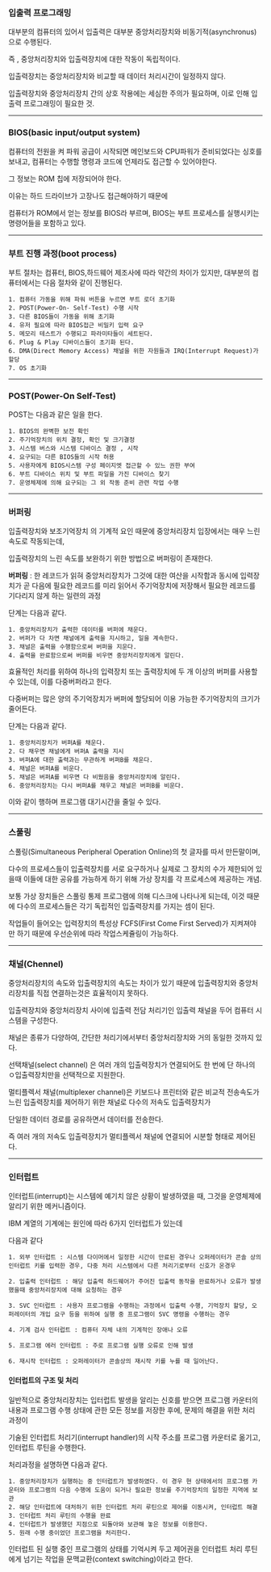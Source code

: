 ### 입출력 프로그래밍

대부분의 컴퓨터의 있어서 입출력은 대부분 중앙처리장치와 비동기적(asynchronus)으로 수행된다.

즉 , 중앙처리장치와 입출력장치에 대한 작동이 독립적이다.

입출력장치는 중앙처리장치와 비교할 때 데이터 처리시간이 일정하지 않다.

입출력장치와 중앙처리장치 간의 상호 작용에는 세심한 주의가 필요하며, 이로 인해 입출력 프로그래밍이 필요한 것.

-------------------------------------------

### BIOS(basic input/output system)

컴퓨터의 전원을 켜 파워 공급이 시작되면 메인보드와 CPU파워가 준비되었다는 싱호를 보내고, 컴퓨터는 수행할 명령과 코드에 언제라도 접근할 수 있어야한다.

그 정보는 ROM 칩에 저장되어야 한다.

이유는 하드 드라이브가 고장나도 접근해야하기 때문에

컴퓨터가 ROM에서 얻는 정보를 BIOS라 부르며, BIOS는 부트 프로세스를 실행시키는 명령어들을 포함하고 있다.

----------------------------------------------

### 부트 진행 과정(boot process)

부트 절차는 컴퓨터, BIOS,하드웨어 제조사에 따라 약간의 차이가 있지만, 대부분의 컴퓨터에서는 다음 절차와 같이 진행된다.

```
1. 컴퓨터 가동을 위해 파워 버튼을 누르면 부트 로더 초기화
2. POST(Power-On- Self-Test) 수행 시작
3. 다른 BIOS들이 가동을 위해 초기화
4. 유저 필요에 따라 BIOS접근 비밀키 입력 요구
5. 메모리 테스트가 수행되고 파라미타들이 세트된다.
6. Plug & Play 디바이스들이 초기화 된다.
6. DMA(Direct Memory Access) 채널을 위한 자원들과 IRQ(Interrupt Request)가 할당
7. OS 초기화
```

----------------------------------------------

### POST(Power-On Self-Test)

POST는 다음과 같은 일을 한다.

```
1. BIOS의 완벽한 보전 확인
2. 주기억장치의 위치 결정, 확인 및 크기결정
3. 시스템 버스와 시스템 디바이스 결정 , 시작
4. 요구되는 다른 BIOS들의 시작 허용
5. 사용자에게 BIOS시스템 구성 페이지엣 접근할 수 있느 권한 부여
6. 부트 디바이스 위치 및 부트 파일을 가진 디바이스 찾기
7. 운영체제에 의해 요구되는 그 외 작동 준비 관련 작업 수행
```

----------------------------------------------------

### 버퍼링

입출력장치와 보조기억장치 의 기계적 요인 때문에 중앙처리장치 입장에서는 매우 느린 속도로 작동되는데,

입출력장치의 느린 속도를 보완하기 위한 방법으로 버퍼링이 존재한다.

**버퍼링** : 한 레코드가 읽혀 중앙처리장치가 그것에 대한 여산을 시작함과 동시에 입력장치가 곧 다음에 필요한 레코드를 미리 읽어서 주기억장치에 저장해서
필요한 레코드를 기다리지 않게 하는 일련의 과정

단계는 다음과 같다.

```
1. 중앙처리장치가 출력한 데이터를 버퍼에 채운다.
2. 버퍼가 다 차면 채널에게 출력을 지시하고, 일을 계속한다.
3. 채널은 출력을 수행함으로써 버퍼을 지운다.
4. 출력을 완료함으로써 버퍼를 비우면 중앙처리장치에게 알린다.
```


효율적인 처리를 위하여 하나의 입력장치 또는 출력장치에 두 개 이상의 버퍼를 사용할 수 있는데, 이를 다중버퍼라고 한다.

다중버퍼는 많은 양의 주기억장치가 버퍼에 할당되어 이용 가능한 주기억장치의 크기가 줄어든다.

단계는 다음과 같다.
```
1. 중앙처리장치가 버퍼A를 채운다.
2. 다 채우면 채널에게 버퍼A 출력을 지시
3. 버퍼A에 대한 출력과는 무관하게 버퍼B를 채운다.
4. 채널은 버퍼A를 비운다.
5. 채널은 버퍼A를 비우면 다 비웠음을 중앙처리장치에 알린다.
6. 중앙처리장치는 다시 버퍼A를 채우고 채널은 버퍼B를 비운다.
```

이와 같이 행하며 프로그램 대기시간을 줄일 수 있다.

-------------------------------------------------------

### 스풀링

스풀링(Simultaneous Peripheral Operation Online)의 첫 글자를 따서 만든말이며,

다수의 프로세스들이 입출력장치를 서로 요구하거나 실제로 그 장치의 수가 제한되어 있을때 이들에 대한 공유를 가능하게 하기 위해 가상 장치를 각 프로세스에 제공하는 개념.

보통 가상 장치들은 스풀링 통제 프로그램에 의해 디스크에 나타나게 되는데, 이것 때문에 다수의 프로세스들은 각기 독립적인 입출력장치를 가지는 셈이 된다.

작업들이 들어오는 입력장치의 특성상 FCFS(First Come First Served)가 지켜져야만 하기 때문에 우선순위에 따라 작업스케쥴링이 가능하다.

---------------------------------------------------

### 채널(Chennel)

중앙처리장치의 속도와 입출력장치의 속도는 차이가 있기 때문에 입출력장치와 중앙처리장치를 직접 연결하는것은 효율적이지 못하다.

입출력장치와 중앙처리장치 사이에 입출력 전담 처리기인 입출력 채널을 두어 컴퓨터 시스템을 구성한다.

채널은 종류가 다양하여, 간단한 처리기에서부터 중앙처리장치와 거의 동일한 것까지 있다.

선택채널(select channel) 은 여러 개의 입출력장치가 연결되어도 한 번에 단 하나의 ㅇ입출력장치만을 선택적으로 지원한다.

멀티플렉서 채널(multiplexer channel)은 키보드나 프린터와 같은 비교적 전송속도가 느린 입출력장치를 제어하기 위한 채널로 다수의 저속도 입출력장치가

단일한 데이터 경로를 공유하면서 데이터를 전송한다.

즉 여러 개의 저속도 입출력장치가 멀티플렉서 채널에 연결되어 시분할 형태로 제어된다.

----------------------------------------------------

### 인터럽트

인터럽트(interrupt)는 시스템에 예기치 않은 상황이 발생하였을 때, 그것을 운영체제에 알리기 위한 메커니즘이다.

IBM 계열의 기계에는 원인에 따라 6가지 인터럽트가 있는데

다음과 같다

```
1. 외부 인터럽트 : 시스템 다이머에서 일정한 시간이 만료된 경우나 오퍼레이터가 콘솔 상의 인터럽트 키를 입력한 경우, 다중 처리 시스템에서 다른 처리기로부터 신호가 온경우

2. 입출력 인터럽트 : 해당 입출력 하드웨어가 주어진 입출력 동작을 완료하거나 오류가 발생했을때 중앙처리장치에 대해 요청하는 경우

3. SVC 인터럽트 : 사용자 프로그램을 수행하는 과정에서 입출력 수행, 기억장치 할당, 오퍼레이터의 개입 요구 등을 위하여 실행 중 프로그램이 SVC 명령을 수행하는 경우

4. 기계 검사 인터럽트 : 컴퓨터 자체 내의 기계적인 장애나 오류

5. 프로그램 에러 인터럽트 : 주로 프로그램 실행 오류로 인해 발생

6. 재시작 인터럽트 : 오퍼레이터가 콘솔상의 재시작 키를 누를 때 일어난다.
```

#### 인터럽트의 구조 및 처리

일반적으로 중앙처리장치는 입터럽트 발생을 알리는 신호를 받으면 프로그램 카운터의 내용과 프로그램 수행 상태에 관한 모든 정보를 저장한 후에, 문제의 해결을 위한 처리 과정이

기술된 인터럽트 처리기(interrupt handler)의 시작 주소를 프로그램 카운터로 옮기고, 인터럽트 루틴을 수행한다.

처리과정을 설명하면 다음과 같다.

```
1. 중앙처리장치가 실행하는 중 인터럽트가 발생하였다. 이 경우 현 상태에서의 프로그램 카운터와 프로그램의 다음 수행에 도움이 되거나 필요한 정보를 주기억장치의 일정한 지역에 보관
2. 해당 인터럽트에 대처하기 위한 인터럽트 처리 루틴으로 제어를 이동시켜, 인터럽트 해결
3. 인터럽트 처리 루틴의 수행을 완료
4. 인터럽트가 발생했던 지점으로 되돌아와 보관해 놓은 정보를 이용한다.
5. 원래 수행 중이었던 프로그램을 처리한다.
```

인터럽트 된 실행 중인 프로그램의 상태를 기억시켜 두고 제어권을 인터럽트 처리 루틴에게 넘기는 작업을 문맥교환(context switching)이라고 한다.
